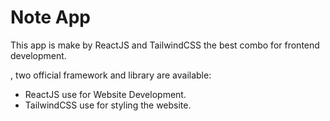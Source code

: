 # Note App

This app is make by ReactJS and TailwindCSS the best combo for frontend development.

, two official framework and library are available:

- ReactJS use for Website Development.
- TailwindCSS use for styling the website.
